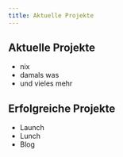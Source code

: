 ```yaml
---
title: Aktuelle Projekte
---
```


## Aktuelle Projekte

- nix
- damals was
- und vieles mehr

## Erfolgreiche Projekte

- Launch
- Lunch
- Blog

